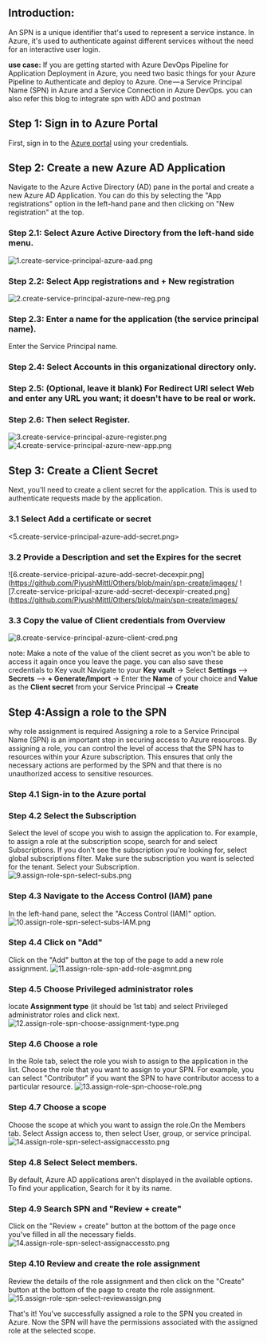## Introduction:  
An SPN is a unique identifier that's used to represent a service instance. In Azure, it's used to authenticate against different services without the need for an interactive user login.

**use case:**
If you are getting started with Azure DevOps Pipeline for Application Deployment in Azure, you need two basic things for your Azure Pipeline to Authenticate and deploy to Azure. One — a Service Principal Name (SPN) in Azure and a Service Connection in Azure DevOps.
you can also refer this blog to integrate spn with ADO and postman <link for the blogs>


## Step 1: Sign in to Azure Portal
First, sign in to the [Azure portal](https://portal.azure.com/)  using your credentials.

## Step 2: Create a new Azure AD Application
Navigate to the Azure Active Directory (AD) pane in the portal and create a new Azure AD Application. You can do this by selecting the "App registrations" option in the left-hand pane and then clicking on "New registration" at the top.

### Step 2.1: Select **Azure Active Directory** from the left-hand side menu.
![1.create-service-principal-azure-aad.png](https://github.com/PiyushMittl/Others/blob/main/spn-create/images/1.create-service-principal-azure-aad.png)

### Step 2.2: Select **App registrations** and + **New registration**
![2.create-service-principal-azure-new-reg.png](https://github.com/PiyushMittl/Others/blob/main/spn-create/images/2.create-service-principal-azure-new-reg.png)

### Step 2.3: Enter a name for the **application** (the service principal name).
Enter the Service Principal name.

### Step 2.4: Select **Accounts in this organizational directory only**.

### Step 2.5: (Optional, leave it blank) For **Redirect URI** select **Web** and enter any URL you want; it doesn't have to be real or work.

### Step 2.6: Then select **Register**.
![3.create-service-principal-azure-register.png](https://github.com/PiyushMittl/Others/blob/main/spn-create/images/3.create-service-principal-azure-register.png)
![4.create-service-principal-azure-new-app.png](https://github.com/PiyushMittl/Others/blob/main/spn-create/images/4.create-service-principal-azure-new-app.png)

## Step 3: Create a Client Secret
Next, you'll need to create a client secret for the application. This is used to authenticate requests made by the application.

### 3.1 Select Add a certificate or secret
<5.create-service-principal-azure-add-secret.png>

### 3.2 Provide a Description and set the Expires for the secret
![6.create-service-pricipal-azure-add-secret-decexpir.png](https://github.com/PiyushMittl/Others/blob/main/spn-create/images/
![7.create-service-pricipal-azure-add-secret-decexpir-created.png](https://github.com/PiyushMittl/Others/blob/main/spn-create/images/

### 3.3 Copy the value of Client credentials from Overview
![8.create-service-principal-azure-client-cred.png](https://github.com/PiyushMittl/Others/blob/main/spn-create/images/8.create-service-principal-azure-client-cred.png)

note: 
Make a note of the value of the client secret as you won't be able to access it again once you leave the page.
you can also save these credentials to Key vault Navigate to your **Key vault** -> Select **Settings** --> **Secrets** --> **+ Generate/Import** -> Enter the **Name** of your choice and **Value** as the **Client secret** from your Service Principal -> **Create**

## Step 4:Assign a role to the SPN
why role assignment is required 
Assigning a role to a Service Principal Name (SPN) is an important step in securing access to Azure resources. By assigning a role, you can control the level of access that the SPN has to resources within your Azure subscription. This ensures that only the necessary actions are performed by the SPN and that there is no unauthorized access to sensitive resources.

### Step 4.1 Sign-in to the Azure portal
### Step 4.2 Select the Subscription
Select the level of scope you wish to assign the application to. For example, to assign a role at the subscription scope, search for and select Subscriptions. If you don't see the subscription you're looking for, select global subscriptions filter. Make sure the subscription you want is selected for the tenant. Select your Subscription.
![9.assign-role-spn-select-subs.png](https://github.com/PiyushMittl/Others/blob/main/spn-create/images/9.assign-role-spn-select-subs.png)

### Step 4.3 Navigate to the Access Control (IAM) pane
In the left-hand pane, select the "Access Control (IAM)" option.
![10.assign-role-spn-select-subs-IAM.png](https://github.com/PiyushMittl/Others/blob/main/spn-create/images/10.assign-role-spn-select-subs-IAM.png)

### Step 4.4 Click on "Add"
Click on the "Add" button at the top of the page to add a new role assignment.
![11.assign-role-spn-add-role-asgmnt.png](https://github.com/PiyushMittl/Others/blob/main/spn-create/images/11.assign-role-spn-add-role-asgmnt.png)

### Step 4.5 Choose Privileged administrator roles
locate **Assignment type** (it should be 1st tab) and select Privileged administrator roles and click next.
![12.assign-role-spn-choose-assignment-type.png](https://github.com/PiyushMittl/Others/blob/main/spn-create/images/12.assign-role-spn-choose-assignment-type.png)

### Step 4.6 Choose a role
In the Role tab, select the role you wish to assign to the application in the list. Choose the role that you want to assign to your SPN. For example, you can select "Contributor" if you want the SPN to have contributor access to a particular resource.
![13.assign-role-spn-choose-role.png](https://github.com/PiyushMittl/Others/blob/main/spn-create/images/13.assign-role-spn-choose-role.png)

### Step 4.7 Choose a scope
Choose the scope at which you want to assign the role.On the Members tab. Select Assign access to, then select User, group, or service principal.
![14.assign-role-spn-select-assignaccessto.png](https://github.com/PiyushMittl/Others/blob/main/spn-create/images/14.assign-role-spn-select-assignaccessto.png)

### Step 4.8 Select Select members. 
By default, Azure AD applications aren't displayed in the available options. To find your application, Search for it by its name.

### Step 4.9 Search SPN and "Review + create"
Click on the "Review + create" button at the bottom of the page once you've filled in all the necessary fields.
![14.assign-role-spn-select-assignaccessto.png](https://github.com/PiyushMittl/Others/blob/main/spn-create/images/14.assign-role-spn-select-assignaccessto.png)

### Step 4.10 Review and create the role assignment
Review the details of the role assignment and then click on the "Create" button at the bottom of the page to create the role assignment.
![15.assign-role-spn-select-reviewassign.png](https://github.com/PiyushMittl/Others/blob/main/spn-create/images/15.assign-role-spn-select-reviewassign.png)

That's it! You've successfully assigned a role to the SPN you created in Azure. Now the SPN will have the permissions associated with the assigned role at the selected scope.
